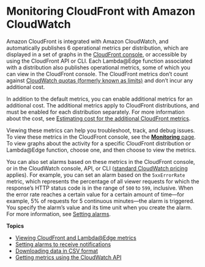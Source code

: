 # Monitoring CloudFront with Amazon CloudWatch<a name="monitoring-using-cloudwatch"></a>

Amazon CloudFront is integrated with Amazon CloudWatch, and automatically publishes 6 operational metrics per distribution, which are displayed in a set of graphs in the [CloudFront console](https://console.aws.amazon.com/cloudfront/home), or accessible by using the CloudFront API or CLI\. Each Lambda@Edge function associated with a distribution also publishes operational metrics, some of which you can view in the CloudFront console\. The CloudFront metrics don’t count against [CloudWatch quotas \(formerly known as limits\)](https://docs.aws.amazon.com/AmazonCloudWatch/latest/monitoring/cloudwatch_limits.html) and don’t incur any additional cost\.

In addition to the default metrics, you can enable additional metrics for an additional cost\. The additional metrics apply to CloudFront distributions, and must be enabled for each distribution separately\. For more information about the cost, see [Estimating cost for the additional CloudFront metrics](viewing-cloudfront-metrics.md#monitoring-console.distributions-additional-pricing)\.

Viewing these metrics can help you troubleshoot, track, and debug issues\. To view these metrics in the CloudFront console, see the [**Monitoring** page](https://console.aws.amazon.com/cloudfront/v2/home?#/monitoring)\. To view graphs about the activity for a specific CloudFront distribution or Lambda@Edge function, choose one, and then choose to view the metrics\.

You can also set alarms based on these metrics in the CloudFront console, or in the CloudWatch console, API, or CLI \([standard CloudWatch pricing](http://aws.amazon.com/cloudwatch/pricing/) applies\)\. For example, you can set an alarm based on the `5xxErrorRate` metric, which represents the percentage of all viewer requests for which the response’s HTTP status code is in the range of `500` to `599`, inclusive\. When the error rate reaches a certain value for a certain amount of time—for example, 5% of requests for 5 continuous minutes—the alarm is triggered\. You specify the alarm’s value and its time unit when you create the alarm\. For more information, see [Setting alarms](receiving-notifications.md)\.

**Topics**
+ [Viewing CloudFront and Lambda@Edge metrics](viewing-cloudfront-metrics.md)
+ [Setting alarms to receive notifications](receiving-notifications.md)
+ [Downloading data in CSV format](cloudwatch-csv.md)
+ [Getting metrics using the CloudWatch API](programming-cloudwatch-metrics.md)